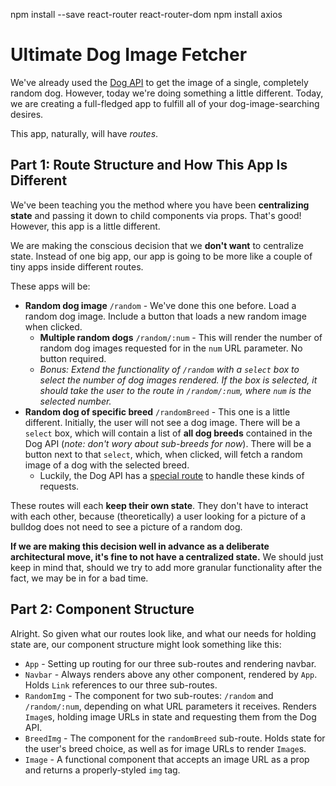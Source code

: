 npm install --save react-router react-router-dom
npm install axios
# Ultimate Dog Image Fetcher

We've already used the [Dog API](https://dog.ceo/dog-api/) to get the image of a single, completely random dog. However, today we're doing something a little different. Today, we are creating a full-fledged app to fulfill all of your dog-image-searching desires.

This app, naturally, will have _routes_.

## Part 1: Route Structure and How This App Is Different

We've been teaching you the method where you have been **centralizing state** and passing it down to child components via props. That's good! However, this app is a little different.

We are making the conscious decision that we **don't want** to centralize state. Instead of one big app, our app is going to be more like a couple of tiny apps inside different routes.

These apps will be:

- **Random dog image** `/random` - We've done this one before. Load a random dog image. Include a button that loads a new random image when clicked.
  - **Multiple random dogs** `/random/:num` - This will render the number of random dog images requested for in the `num` URL parameter. No button required.
  - _Bonus: Extend the functionality of `/random` with a `select` box to select the number of dog images rendered. If the box is selected, it should take the user to the route in `/random/:num`, where `num` is the selected number._
- **Random dog of specific breed** `/randomBreed` - This one is a little different. Initially, the user will not see a dog image. There will be a `select` box, which will contain a list of **all dog breeds** contained in the Dog API (_note: don't wory about sub-breeds for now_). There will be a button next to that `select`, which, when clicked, will fetch a random image of a dog with the selected breed.
  - Luckily, the Dog API has a [special route](https://dog.ceo/dog-api/documentation/breed) to handle these kinds of requests.

These routes will each **keep their own state**. They don't have to interact with each other, because (theoretically) a user looking for a picture of a bulldog does not need to see a picture of a random dog.

**If we are making this decision well in advance as a deliberate architectural move, it's fine to not have a centralized state.** We should just keep in mind that, should we try to add more granular functionality after the fact, we may be in for a bad time.

## Part 2: Component Structure

Alright. So given what our routes look like, and what our needs for holding state are, our component structure might look something like this:

- `App` - Setting up routing for our three sub-routes and rendering navbar.
- `Navbar` - Always renders above any other component, rendered by `App`. Holds `Link` references to our three sub-routes.
- `RandomImg` - The component for two sub-routes: `/random` and `/random/:num`, depending on what URL parameters it receives. Renders `Image`s, holding image URLs in state and requesting them from the Dog API.
- `BreedImg` - The component for the `randomBreed` sub-route. Holds state for the user's breed choice, as well as for image URLs to render `Image`s.
- `Image` - A functional component that accepts an image URL as a prop and returns a properly-styled `img` tag.
